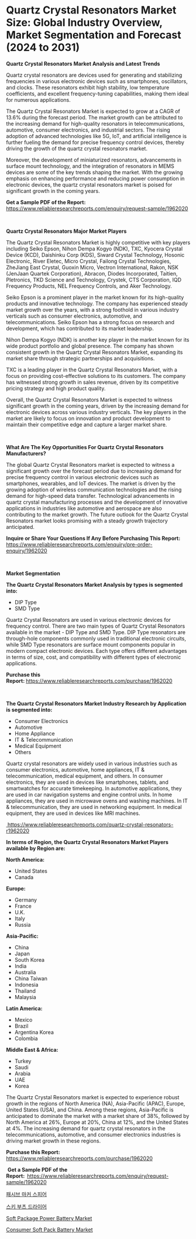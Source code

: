 <p><h1>Quartz Crystal Resonators Market Size: Global Industry Overview, Market Segmentation and Forecast (2024 to 2031)</h1></p><p><strong>Quartz Crystal Resonators Market Analysis and Latest Trends</strong></p>
<p><p>Quartz crystal resonators are devices used for generating and stabilizing frequencies in various electronic devices such as smartphones, oscillators, and clocks. These resonators exhibit high stability, low temperature coefficients, and excellent frequency-tuning capabilities, making them ideal for numerous applications.</p><p>The Quartz Crystal Resonators Market is expected to grow at a CAGR of 13.6% during the forecast period. The market growth can be attributed to the increasing demand for high-quality resonators in telecommunications, automotive, consumer electronics, and industrial sectors. The rising adoption of advanced technologies like 5G, IoT, and artificial intelligence is further fueling the demand for precise frequency control devices, thereby driving the growth of the quartz crystal resonators market.</p><p>Moreover, the development of miniaturized resonators, advancements in surface mount technology, and the integration of resonators in MEMS devices are some of the key trends shaping the market. With the growing emphasis on enhancing performance and reducing power consumption in electronic devices, the quartz crystal resonators market is poised for significant growth in the coming years.</p></p>
<p><strong>Get a Sample PDF of the Report:&nbsp;</strong> <a href="https://www.reliableresearchreports.com/enquiry/request-sample/1962020">https://www.reliableresearchreports.com/enquiry/request-sample/1962020</a></p>
<p>&nbsp;</p>
<p><strong>Quartz Crystal Resonators Major Market Players</strong></p>
<p><p>The Quartz Crystal Resonators Market is highly competitive with key players including Seiko Epson, Nihon Dempa Kogyo (NDK), TXC, Kyocera Crystal Device (KCD), Daishinku Corp (KDS), Siward Crystal Technology, Hosonic Electronic, River Eletec, Micro Crystal, Failong Crystal Technologies, ZheJiang East Crystal, Guoxin Micro, Vectron International, Rakon, NSK (JenJaan Quartek Corporation), Abracon, Diodes Incorporated, Taitien, Pletronics, TKD Science and Technology, Crystek, CTS Corporation, IQD Frequency Products, NEL Frequency Controls, and Aker Technology.</p><p>Seiko Epson is a prominent player in the market known for its high-quality products and innovative technology. The company has experienced steady market growth over the years, with a strong foothold in various industry verticals such as consumer electronics, automotive, and telecommunications. Seiko Epson has a strong focus on research and development, which has contributed to its market leadership.</p><p>Nihon Dempa Kogyo (NDK) is another key player in the market known for its wide product portfolio and global presence. The company has shown consistent growth in the Quartz Crystal Resonators Market, expanding its market share through strategic partnerships and acquisitions.</p><p>TXC is a leading player in the Quartz Crystal Resonators Market, with a focus on providing cost-effective solutions to its customers. The company has witnessed strong growth in sales revenue, driven by its competitive pricing strategy and high product quality.</p><p>Overall, the Quartz Crystal Resonators Market is expected to witness significant growth in the coming years, driven by the increasing demand for electronic devices across various industry verticals. The key players in the market are likely to focus on innovation and product development to maintain their competitive edge and capture a larger market share.</p></p>
<p>&nbsp;</p>
<p><strong>What Are The Key Opportunities For Quartz Crystal Resonators Manufacturers?</strong></p>
<p><p>The global Quartz Crystal Resonators market is expected to witness a significant growth over the forecast period due to increasing demand for precise frequency control in various electronic devices such as smartphones, wearables, and IoT devices. The market is driven by the growing adoption of wireless communication technologies and the rising demand for high-speed data transfer. Technological advancements in quartz crystal manufacturing processes and the development of innovative applications in industries like automotive and aerospace are also contributing to the market growth. The future outlook for the Quartz Crystal Resonators market looks promising with a steady growth trajectory anticipated.</p></p>
<p><strong>Inquire or Share Your Questions If Any Before Purchasing This Report:</strong> <a href="https://www.reliableresearchreports.com/enquiry/pre-order-enquiry/1962020">https://www.reliableresearchreports.com/enquiry/pre-order-enquiry/1962020</a></p>
<p>&nbsp;</p>
<p><strong>Market Segmentation</strong></p>
<p><strong>The Quartz Crystal Resonators Market Analysis by types is segmented into:</strong></p>
<p><ul><li>DIP Type</li><li>SMD Type</li></ul></p>
<p><p>Quartz Crystal Resonators are used in various electronic devices for frequency control. There are two main types of Quartz Crystal Resonators available in the market - DIP Type and SMD Type. DIP Type resonators are through-hole components commonly used in traditional electronic circuits, while SMD Type resonators are surface mount components popular in modern compact electronic devices. Each type offers different advantages in terms of size, cost, and compatibility with different types of electronic applications.</p></p>
<p><strong>Purchase this Report:&nbsp;</strong><a href="https://www.reliableresearchreports.com/purchase/1962020">https://www.reliableresearchreports.com/purchase/1962020</a></p>
<p>&nbsp;</p>
<p><strong>The Quartz Crystal Resonators Market Industry Research by Application is segmented into:</strong></p>
<p><ul><li>Consumer Electronics</li><li>Automotive</li><li>Home Appliance</li><li>IT & Telecommunication</li><li>Medical Equipment</li><li>Others</li></ul></p>
<p><p>Quartz crystal resonators are widely used in various industries such as consumer electronics, automotive, home appliances, IT & telecommunication, medical equipment, and others. In consumer electronics, they are used in devices like smartphones, tablets, and smartwatches for accurate timekeeping. In automotive applications, they are used in car navigation systems and engine control units. In home appliances, they are used in microwave ovens and washing machines. In IT & telecommunication, they are used in networking equipment. In medical equipment, they are used in devices like MRI machines.</p></p>
<p><a href="https://www.reliableresearchreports.com/quartz-crystal-resonators-r1962020">&nbsp;https://www.reliableresearchreports.com/quartz-crystal-resonators-r1962020</a></p>
<p><strong>In terms of Region, the Quartz Crystal Resonators Market Players available by Region are:</strong></p>
<p>
    <p> <strong> North America: </strong>
        <ul>
            <li>United States</li>
            <li>Canada</li>
        </ul>
        </p> 
    <p> <strong> Europe: </strong>
        <ul>
            <li>Germany</li>
            <li>France</li>
            <li>U.K.</li>
            <li>Italy</li>
            <li>Russia</li>
        </ul>
        </p> 
    <p> <strong> Asia-Pacific: </strong>
        <ul>
            <li>China</li>
            <li>Japan</li>
            <li>South Korea</li>
            <li>India</li>
            <li>Australia</li>
            <li>China Taiwan</li>
            <li>Indonesia</li>
            <li>Thailand</li>
            <li>Malaysia</li>
        </ul>
        </p> 
    <p> <strong> Latin America: </strong>
        <ul>
            <li>Mexico</li>
            <li>Brazil</li>
            <li>Argentina Korea</li>
            <li>Colombia</li>
        </ul>
        </p> 
    <p> <strong> Middle East & Africa: </strong>
        <ul>
            <li>Turkey</li>
            <li>Saudi</li>
            <li>Arabia</li>
            <li>UAE</li>
            <li>Korea</li>
        </ul>
    </p>
    </p>
<p><p>The Quartz Crystal Resonators market is expected to experience robust growth in the regions of North America (NA), Asia-Pacific (APAC), Europe, United States (USA), and China. Among these regions, Asia-Pacific is anticipated to dominate the market with a market share of 38%, followed by North America at 26%, Europe at 20%, China at 12%, and the United States at 4%. The increasing demand for quartz crystal resonators in the telecommunications, automotive, and consumer electronics industries is driving market growth in these regions.</p></p>
<p><strong>Purchase this Report: </strong><a href="https://www.reliableresearchreports.com/purchase/1962020">https://www.reliableresearchreports.com/purchase/1962020</a></p>
<p>&nbsp;<strong>Get a Sample PDF of the Report:&nbsp;&nbsp;</strong><a href="https://www.reliableresearchreports.com/enquiry/request-sample/1962020">https://www.reliableresearchreports.com/enquiry/request-sample/1962020</a></p>
<p><strong></strong></p>
<p><p><a href="https://medium.com/@kellyclarkson42/%EC%88%98%EB%8F%99-%EB%A7%88%EC%BB%A4%EC%9D%98-%EB%B2%94%EC%9C%84-%EC%8B%9C%EC%9E%A5-%EA%B7%9C%EB%AA%A8-%EB%B0%8F-%EC%A0%90%EC%9C%A0%EC%9C%A8-%EB%B6%84%EC%84%9D-%EC%84%B1%EC%9E%A5-%EB%8F%99%ED%96%A5-%EB%B0%8F-%EC%98%88%EC%B8%A1-2024-2031-0c1a7bec9d97">패시브 마커 스피어</a></p><p><a href="https://github.com/rrmadityapu/Market-Research-Report-List-1/blob/main/8825011162264.md">스키 부츠 드라이어</a></p><p><a href="https://github.com/amapolalg/Market-Research-Report-List-1/blob/main/soft-package-power-battery-market.md">Soft Package Power Battery Market</a></p><p><a href="https://github.com/kumertitash/Market-Research-Report-List-1/blob/main/consumer-soft-pack-battery-market.md">Consumer Soft Pack Battery Market</a></p></p>